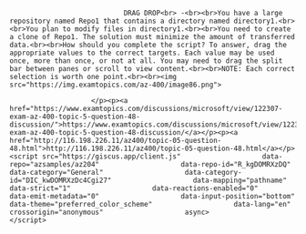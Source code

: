 <p class="card-text">
							
								DRAG DROP<br> -<br><br>You have a large repository named Repo1 that contains a directory named directory1.<br><br>You plan to modify files in directory1.<br><br>You need to create a clone of Repo1. The solution must minimize the amount of transferred data.<br><br>How should you complete the script? To answer, drag the appropriate values to the correct targets. Each value may be used once, more than once, or not at all. You may need to drag the split bar between panes or scroll to view content.<br><br>NOTE: Each correct selection is worth one point.<br><br><img src="https://img.examtopics.com/az-400/image86.png">
							
						</p><p><a href="https://www.examtopics.com/discussions/microsoft/view/122307-exam-az-400-topic-5-question-48-discussion/">https://www.examtopics.com/discussions/microsoft/view/122307-exam-az-400-topic-5-question-48-discussion/</a></p><p><a href="http://116.198.226.11/az400/topic-05-question-48.html">http://116.198.226.11/az400/topic-05-question-48.html</a></p><script src="https://giscus.app/client.js"                    data-repo="azsamples/az204"                    data-repo-id="R_kgDOMRXzDQ"                    data-category="General"                    data-category-id="DIC_kwDOMRXzDc4Cgi27"                    data-mapping="pathname"                    data-strict="1"                    data-reactions-enabled="0"                    data-emit-metadata="0"                    data-input-position="bottom"                    data-theme="preferred_color_scheme"                    data-lang="en"                    crossorigin="anonymous"                    async>                    </script>